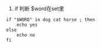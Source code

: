 1. if 判断 $word在set里

```shell
if "$WORD" in dog cat horse ; then 
    echo yes
else
    echo no
fi
```